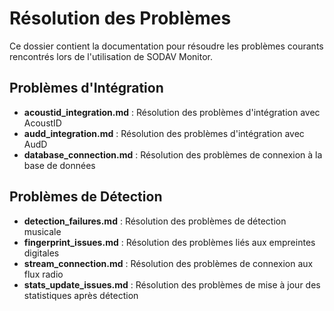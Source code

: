 # Résolution des Problèmes

Ce dossier contient la documentation pour résoudre les problèmes courants rencontrés lors de l'utilisation de SODAV Monitor.

## Problèmes d'Intégration

- **acoustid_integration.md** : Résolution des problèmes d'intégration avec AcoustID
- **audd_integration.md** : Résolution des problèmes d'intégration avec AudD
- **database_connection.md** : Résolution des problèmes de connexion à la base de données

## Problèmes de Détection

- **detection_failures.md** : Résolution des problèmes de détection musicale
- **fingerprint_issues.md** : Résolution des problèmes liés aux empreintes digitales
- **stream_connection.md** : Résolution des problèmes de connexion aux flux radio
- **stats_update_issues.md** : Résolution des problèmes de mise à jour des statistiques après détection 